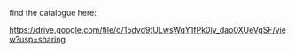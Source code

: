 find the catalogue here:

https://drive.google.com/file/d/15dvd9tULwsWqY1fPk0ly_dao0XUeVgSF/view?usp=sharing 
